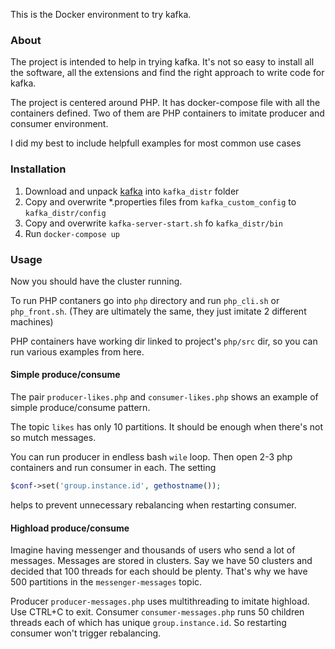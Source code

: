 This is the Docker environment to try kafka.

### About

The project is intended to help in trying kafka. It's not so easy to install all the software, all the extensions and find the right approach to write code for kafka.

The project is centered around PHP. It has docker-compose file with all the containers defined. Two of them are PHP containers to imitate producer and consumer environment.

I did my best to include helpfull examples for most common use cases

### Installation

1. Download and unpack [kafka](https://kafka.apache.org/downloads) into `kafka_distr` folder
1. Copy and overwrite *.properties files from `kafka_custom_config` to `kafka_distr/config`
1. Copy and overwrite `kafka-server-start.sh` fo `kafka_distr/bin`
1. Run `docker-compose up`

### Usage

Now you should have the cluster running.

To run PHP contaners go into `php` directory and run `php_cli.sh` or `php_front.sh`. (They are ultimately the same, they just imitate 2 different machines)

PHP containers have working dir linked to project's `php/src` dir, so you can run various examples from here.

#### Simple produce/consume

The pair `producer-likes.php` and `consumer-likes.php` shows an example of simple produce/consume pattern.

The topic `likes` has only 10 partitions. It should be enough when there's not so mutch messages. 

You can run producer in endless bash `wile` loop. Then open 2-3 php containers and run consumer in each. The setting

```php
$conf->set('group.instance.id', gethostname());
```

helps to prevent unnecessary rebalancing when restarting consumer.

#### Highload produce/consume

Imagine having messenger and thousands of users who send a lot of messages. Messages are stored in clusters. Say we have 50 clusters and decided that 100 threads for each should be plenty. That's why we have 500 partitions in the `messenger-messages` topic.

Producer `producer-messages.php` uses multithreading to imitate highload. Use CTRL+C to exit. Consumer `consumer-messages.php` runs 50 children threads each of which has unique `group.instance.id`. So restarting consumer won't trigger rebalancing.